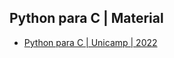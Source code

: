 ## Python para C | Material

- [Python para C | Unicamp | 2022](https://www.ic.unicamp.br/~lehilton/cursos/1s2022/mc102w/python_c/)